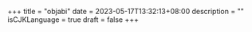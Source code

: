 +++
title = "objabi"
date = 2023-05-17T13:32:13+08:00
description = ""
isCJKLanguage = true
draft = false
+++